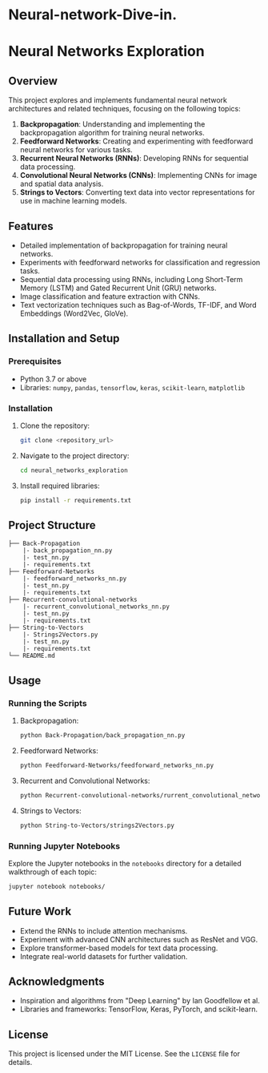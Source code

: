 # Neural-network-Dive-in.
# Neural Networks Exploration

## Overview
This project explores and implements fundamental neural network architectures and related techniques, focusing on the following topics:

1. **Backpropagation**: Understanding and implementing the backpropagation algorithm for training neural networks.
2. **Feedforward Networks**: Creating and experimenting with feedforward neural networks for various tasks.
3. **Recurrent Neural Networks (RNNs)**: Developing RNNs for sequential data processing.
4. **Convolutional Neural Networks (CNNs)**: Implementing CNNs for image and spatial data analysis.
5. **Strings to Vectors**: Converting text data into vector representations for use in machine learning models.

## Features
- Detailed implementation of backpropagation for training neural networks.
- Experiments with feedforward networks for classification and regression tasks.
- Sequential data processing using RNNs, including Long Short-Term Memory (LSTM) and Gated Recurrent Unit (GRU) networks.
- Image classification and feature extraction with CNNs.
- Text vectorization techniques such as Bag-of-Words, TF-IDF, and Word Embeddings (Word2Vec, GloVe).

## Installation and Setup
### Prerequisites
- Python 3.7 or above
- Libraries: `numpy`, `pandas`, `tensorflow`, `keras`, `scikit-learn`, `matplotlib`

### Installation
1. Clone the repository:
   ```bash
   git clone <repository_url>
   ```
2. Navigate to the project directory:
   ```bash
   cd neural_networks_exploration
   ```
3. Install required libraries:
   ```bash
   pip install -r requirements.txt
   ```

## Project Structure
```
├── Back-Propagation
    |- back_propagation_nn.py
    |- test_nn.py
    |- requirements.txt
├── Feedforward-Networks
    |- feedforward_networks_nn.py
    |- test_nn.py
    |- requirements.txt
├── Recurrent-convolutional-networks
    |- recurrent_convolutional_networks_nn.py
    |- test_nn.py
    |- requirements.txt
├── String-to-Vectors
    |- Strings2Vectors.py
    |- test_nn.py
    |- requirements.txt
└── README.md
```

## Usage
### Running the Scripts
1. Backpropagation:
   ```bash
   python Back-Propagation/back_propagation_nn.py
   ```
2. Feedforward Networks:
   ```bash
   python Feedforward-Networks/feedforward_networks_nn.py
   ```
3. Recurrent and Convolutional Networks:
   ```bash
   python Recurrent-convolutional-networks/rurrent_convolutional_networks_nn.py
   ```
4. Strings to Vectors:
   ```bash
   python String-to-Vectors/strings2Vectors.py
   ```

### Running Jupyter Notebooks
Explore the Jupyter notebooks in the `notebooks` directory for a detailed walkthrough of each topic:
   ```bash
   jupyter notebook notebooks/
   ```


## Future Work
- Extend the RNNs to include attention mechanisms.
- Experiment with advanced CNN architectures such as ResNet and VGG.
- Explore transformer-based models for text data processing.
- Integrate real-world datasets for further validation.

## Acknowledgments
- Inspiration and algorithms from "Deep Learning" by Ian Goodfellow et al.
- Libraries and frameworks: TensorFlow, Keras, PyTorch, and scikit-learn.

## License
This project is licensed under the MIT License. See the `LICENSE` file for details.

